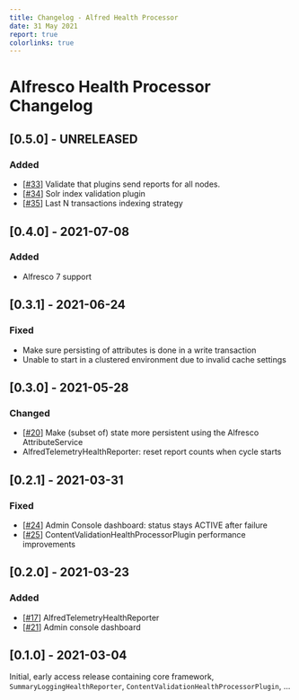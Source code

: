 ```yaml
---
title: Changelog - Alfred Health Processor
date: 31 May 2021
report: true
colorlinks: true
---
```

<!--
Changelog for Alfred Telemetry

See http://keepachangelog.com/en as reference
Version template:

## [X.X.X] - yyyy-MM-dd
### Added (for new features)
### Changed (for changes in existing functionality)
### Deprecated (for soon-to-be removed features)
### Removed (for now removed features)
### Fixed (for any bug fixes)
### Security (in case of vulnerabilities)
### YANKED (for reverted functionality in)
 -->

# Alfresco Health Processor Changelog

## [0.5.0] - UNRELEASED

### Added

* [[#33](https://github.com/xenit-eu/alfresco-health-processor/pull/33)] Validate that plugins send reports for all nodes.
* [[#34](https://github.com/xenit-eu/alfresco-health-processor/pull/34)] Solr index validation plugin
* [[#35](https://github.com/xenit-eu/alfresco-health-processor/pull/35)] Last N transactions indexing strategy

## [0.4.0] - 2021-07-08
### Added
* Alfresco 7 support

## [0.3.1] - 2021-06-24
### Fixed
* Make sure persisting of attributes is done in a write transaction
* Unable to start in a clustered environment due to invalid cache settings

## [0.3.0] - 2021-05-28
### Changed
* [[#20](https://github.com/xenit-eu/alfresco-health-processor/issues/20)] 
  Make (subset of) state more persistent using the Alfresco AttributeService
* AlfredTelemetryHealthReporter: reset report counts when cycle starts

## [0.2.1] - 2021-03-31
### Fixed
* [[#24](https://github.com/xenit-eu/alfresco-health-processor/issues/24)] 
  Admin Console dashboard: status stays ACTIVE after failure
* [[#25](https://github.com/xenit-eu/alfresco-health-processor/issues/25)] 
  ContentValidationHealthProcessorPlugin performance improvements

## [0.2.0] - 2021-03-23
### Added
* [[#17](https://github.com/xenit-eu/alfresco-health-processor/issues/17)] 
  AlfredTelemetryHealthReporter
* [[#21](https://github.com/xenit-eu/alfresco-health-processor/issues/21)] 
  Admin console dashboard

## [0.1.0] - 2021-03-04

Initial, early access release containing core framework, `SummaryLoggingHealthReporter`, 
`ContentValidationHealthProcessorPlugin`, ...
